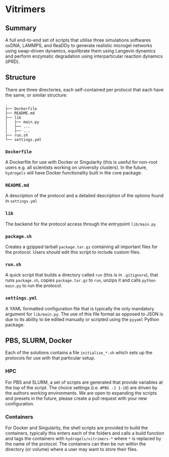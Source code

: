 # Vitrimers

## Summary

A full end-to-end set of scripts that utilise three simulations softwares oxDNA, LAMMPS, and ReaDDy
to generate realistic microgel networks using swap-driven dynamics, equilibrate them using Langevin
dynamics and perform enzymatic degradation using interparticular reaction dynamics (iPRD).

## Structure

There are three directories, each self-contained per protocol that each have the same, or similar
structure:

```
.
├── Dockerfile
├── README.md
├── lib
│   ├── main.py
│   ├── ...
│   ├── ...
├── run.sh
└── settings.yml
```

### `Dockerfile`

A Dockerfile for use with Docker or Singularity (this is useful for non-root users e.g. all
scientists working on university clusters). In the future, `hydrogels` will have Docker
functionality built in the core package.

### `README.md`

A description of the protocol and a detailed description of the options found in `settings.yml`

### `lib`

The backend for the protocol access through the entrypoint `lib/main.py`

### `package.sh`

Creates a gzipped tarball `package.tar.gz` containing all important files for the protocol. Users
should edit this script to include custom files.

### `run.sh`

A quick script that builds a directory called `run` (this is in `.gitignore`), that runs
`package.sh`, copies `package.tar.gz` to `run`, unzips it and calls `python main.py` to run the
protocol.

### `settings.yml`

A YAML formatted configuration file that is typically the only mandatory argument for
`lib/main.py`. The use of this file format as opposed to JSON is due to its ability to be edited
manually or scripted using the `pyyaml` Python package.

## PBS, SLURM, Docker

Each of the solutions contains a file `initialise_*.sh` which sets up the protocols for use with
that particular setup.

### HPC

For PBS and SLURM, a set of scripts are generated that provide variables at the top of the script.
The choice settings (i.e. `#PBS -J 1-10`) are driven by the authors working environments. We are
open to expanding the scripts and presets in the future, please create a pull request with your
new configuration.

### Containers

For Docker and Singularity, the shell scripts are provided to build the containers, typically this
enters each of the folders and calls a build function and tags the containers with
`hydrogels/vitrimers-*` where `*` is replaced by the name of the protocol. The containers can then
be run within the directory (or volume) where a user may want to store their files.
